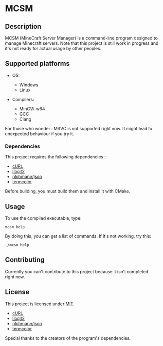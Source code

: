 # MCSM

## Description

MCSM (MineCraft Server Manager) is a command-line program designed to manage Minecraft servers. Note that this project is still work in progress and it's not ready for actual usage by other peoples.

## Supported platforms

* OS:
  * Windows
  * Linux

* Compilers:
  * MinGW-w64
  * GCC
  * Clang

For those who wonder : MSVC is not supported right now. It might lead to unexpected behaviour if you try it.

### Dependencies

This project requires the following dependencies :

* [cURL](https://github.com/curl/curl)
* [libgit2](https://github.com/libgit2/libgit2)
* [nlohmann/json](https://github.com/nlohmann/json)
* [termcolor](https://github.com/ikalnytskyi/termcolor)

Before building, you must build them and install it with CMake.

## Usage

To use the compiled executable, type:

    mcsm help

By doing this, you can get a list of commands. If it's not working, try this:

    ./mcsm help

## Contributing

Currently you can't contribute to this project because it isn't completed right now.

## License

This project is licensed under [MIT](LICENSE).

* [cURL](https://curl.se/docs/copyright.html)
* [libgit2](https://github.com/libgit2/libgit2/blob/main/COPYING)
* [nlohmann/json](https://github.com/nlohmann/json/blob/develop/LICENSE.MIT)
* [termcolor](https://github.com/ikalnytskyi/termcolor/LICENSE)

Special thanks to the creators of the program's dependencies.